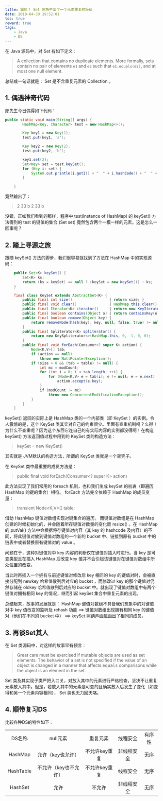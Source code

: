 ```yaml
---
title: 震惊！ Set 家族中出了一个元素重复的叛徒
date: 2018-04-30 19:52:01
toc: true
reward: true
tags:
	- Java
	- DS
---
```

在 Java 源码中，对 Set 有如下定义：
> A collection that contains no duplicate elements.  More formally, sets contain no pair of elements <code>e1</code> and <code>e2</code> such that <code>e1.equals(e2)</code>, and at most one null element.

总结成一句话就是： Set 是不含重复元素的 Collection 。
<!--more-->

## 1. 偶遇神奇代码

郎先生今日偶得如下代码：
```java
public static void main(String[] args) {
        HashMap<Key, Character> test = new HashMap<>();

        Key key1 = new Key(1);
        test.put(key1, 'a');

        Key key2 = new Key(2);
        test.put(key2, 'b');

        key1.set(2);
        Set<Key> set = test.keySet();
        for (Key i: set) {
            System.out.println(i.getI() + "  " + i.hashCode() + "  " + test.get(i));
        }

    }
```
竟然输出了：
>2  33  b
>2  33  b

没错，正如我们看到的那样，程序中 test(instance of HashMap) 的 keySet() 方法得到的 test 的键值的集合 (Set<Key> set) 竟然包含两个一模一样的元素。这是怎么一回事呢？ 

## 2. 踏上寻源之旅
跟随 keySet() 方法的脚步，我们很容易就找到了方法在 HashMap 中的实现源码：

```java
    public Set<K> keySet() {
        Set<K> ks;
        return (ks = keySet) == null ? (keySet = new KeySet()) : ks;
    }

    final class KeySet extends AbstractSet<K> {
        public final int size()                 { return size; }
        public final void clear()               { HashMap.this.clear(); }
        public final Iterator<K> iterator()     { return new KeyIterator(); }
        public final boolean contains(Object o) { return containsKey(o); }
        public final boolean remove(Object key) {
            return removeNode(hash(key), key, null, false, true) != null;
        }
        public final Spliterator<K> spliterator() {
            return new KeySpliterator<>(HashMap.this, 0, -1, 0, 0);
        }
        public final void forEach(Consumer<? super K> action) {
            Node<K,V>[] tab;
            if (action == null)
                throw new NullPointerException();
            if (size > 0 && (tab = table) != null) {
                int mc = modCount;
                for (int i = 0; i < tab.length; ++i) {
                    for (Node<K,V> e = tab[i]; e != null; e = e.next)
                        action.accept(e.key);
                }
                if (modCount != mc)
                    throw new ConcurrentModificationException();
            }
        }
    }
```

keySet() 返回的实际上是 HashMap 类的一个内部类（即 KeySet ）的实例。令人震惊的是，这个 KeySet 类其实对自己的约束很少。里面有查重机制吗？么得！为什么不查重呢？因为这个东西它连自己的有实际内容的实例都没得啊！在构造 keySet() 方法返回值过程中用到的 KeySet 类的构造方法：

> keySet = new KeySet() 

其实就是 JVM默认的构造方法，所谓的 KeySet 类就是一个空壳子。

在 KeySet 类中最重要的成员方法是：

>public final void forEach(Consumer<? super K> action)

此方法实现了我们常用的 foreach 机制，也和我们生成 keySet 的初衷（即遍历 HashMap 的键的集合）相符。 forEach 方法完全依赖于 HashMap 的成员变量：

>transient Node<K,V>[] table;

借助 HashMap 键值对数组实现对键集合的遍历。
而键值对数组是在 HashMap 创建的时候初始化的，并会随着所存键值对数量的变化而 resize() 。在 HashMap 的 putVal() 方法中会根据将存键值对内容（其 key 的 hashcode 及内容）的不同，将此键值对放到键值对数组的一个新的 bucket 中、链接到原有 bucket 中的链表中或者替换原有键值对的 value 。

问题在于，这种对键值对中 key 内容的判断仅在键值对插入时进行。当 key 是可变类型且在插入 HashMap 后改变 key 值并不会引起该键值对在键值对数组中所处位置的改变。

当此时再插入一个拥有与前述键值对修改后 key 相同的 key 的键值对时，会被直接分配到 newkey 哈希值散列后对应的 bucket ，而修改过 key 的那个键值对仍然存储在 oldkey 哈希值散列后对应的 bucket 中。就出现了键值对数组中有两个键值对拥有相同 key 的情况，继而引起 keySet 集合中重复元素的出现。

总结起来，故事的发展就是： HashMap 键值对数组不具备我们想象中的对键值对中 key 值改变的监听及 rehash 功能 ==> 键值对数组出现拥有相同 key 的键值对（他们在不同的 bucket 中） ==> keySet 照葫芦画瓢画出了相同的成员。

## 3. 再谈Set其人

在 Set 类源码中，对这样的故事早有预言：
>Great care must be exercised if mutable objects are used as set elements.  The behavior of a set is not specified if the value of an object is changed in a manner that affects <tt>equals</tt> comparisons while the object is an element in the set.

Set 类及其实现子类严把入口关，对放入其中的元素进行严格检查，坚决不让重复元素放入其中。但是，若放入其中的元素是可变的且确实放入后发生了变化（如变得和另一个元素内容相同）， Set 类也无力回天咯。


## 4. 顺带复习DS
比较各种DS的特性如下：
<table style="text-align: center;">
	<tr>
		<td>DS名称</td>
		<td>null元素</td>
		<td>重复元素</td>
		<td>线程安全</td>
		<td>有序性</td>
	</tr>
	<tr>
		<td>HashMap</td>
		<td>允许（key也允许）</td>
		<td>不允许key重复</td>
		<td>非线程安全</td>
		<td>无序</td>
	</tr>
	<tr>
		<td>HashTable</td>
		<td>不允许（key也不允许）</td>
		<td>不允许key重复</td>
		<td>线程安全</td>
		<td>无序</td>
	</tr>
	<tr>
		<td>HashSet</td>
		<td>允许</td>
		<td>不允许</td>
		<td>非线程安全</td>
		<td>无序</td>
	</tr>
</table>